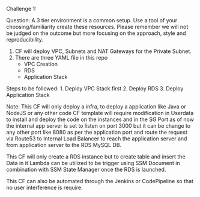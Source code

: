 Challenge 1: 

Question: A 3 tier environment is a common setup. Use a tool of your choosing/familiarity create these resources. Please remember we will not be judged on the outcome but more focusing on the approach, style and reproducibility.

1. CF will deploy VPC, Subnets and NAT Gateways for the Private Subnet.
2. There are three YAML file in this repo 
	- VPC Creation
	- RDS
	- Application Stack

Steps to be  followed:
	1. Deploy VPC Stack first
	2. Deploy RDS
	3. Deploy Application Stack

Note: This CF will only deploy a infra, to deploy a application like Java or NodeJS or any other code CF template will require modification in Userdata to install and deploy the code on the instances and in the SG Port as of now the internal app server is set to listen on port 3000 but it can be change to any other port like 8080 as per the application port and route the request via Route53 to Internal Load Balancer to reach the application server and from application server to the RDS MySQL DB. 

This CF will only create a RDS instance but to create table and insert the Data in it Lambda can be utilized to be trigger using SSM Document in combination with SSM State Manager once the RDS is launched.

This CF can also be automated through the Jenkins or CodePipeline so that no user interference is require. 

